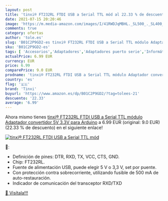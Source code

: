 ```yaml
---
layout: post
title: 'tinxi® FT232RL FTDI USB a Serial TTL mód al 22.33 % de descuento'
date: 2021-07-15 20:20:46
image: 'https://m.media-amazon.com/images/I/41RWDJqMBHL._SL500_._SL400_.jpg'
comments: true
category: ofertas
author: 'tole.es'
slug: 'B01C2P9GD2-es tinxi® FT232RL FTDI USB a Serial TTL módulo Adaptador...'
sku: 'B01C2P9GD2-es'
tags: [ 'Accesorios','Adaptadores','Adaptadores puerto serie','Informática','arduino','tinxi', ]
actualPrice: 6.99 EUR
currency: EUR
price: 6.99
comparePrice: 9.0 EUR
prodname: 'tinxi® FT232RL FTDI USB a Serial TTL módulo Adaptador convertidor 5V 3.3V para Arduino'
country: 'es'
flag: '🇪🇸'
brand: 'Tinxi'
buyurl: 'https://www.amazon.es/dp/B01C2P9GD2/?tag=tolees-21'
descuento: '22.33'
average: '6.99'
---
```


Ahora mismo tienes [tinxi® FT232RL FTDI USB a Serial TTL módulo Adaptador convertidor 5V 3.3V para Arduino](https://www.amazon.es/dp/B01C2P9GD2/?tag=tolees-21) a 6.99 EUR (original: 9.0 EUR) (22.33 %  de descuento) en el siguiente enlace!

[![tinxi® FT232RL FTDI USB a Serial TTL mód](https://m.media-amazon.com/images/I/41RWDJqMBHL._SL500_._SL400_.jpg)](https://www.amazon.es/dp/B01C2P9GD2/?tag=tolees-21)

🔎:

- Definición de pines: DTR, RXD, TX, VCC, CTS, GND.
- Chip: FT232RL.
- Fuente de alimentación USB, puede elegir 5 V o 3,3 V, set por puente.
- Con protección contra sobrecorriente, utilizando fusible de 500 mA de auto-restauración.
- Indicador de comunicación del transceptor RXD/TXD

[🛒 Visítala!!!](https://www.amazon.es/dp/B01C2P9GD2/?tag=tolees-21)
